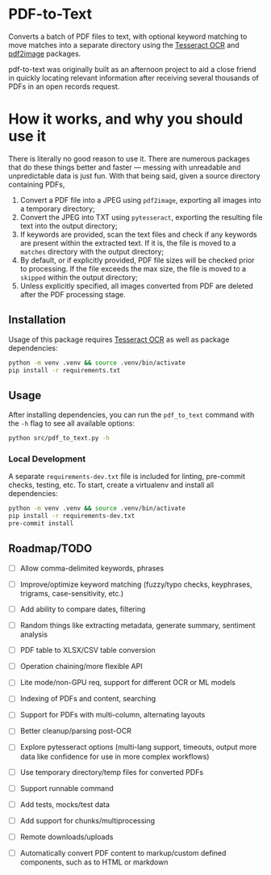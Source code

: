 # PDF-to-Text

Converts a batch of PDF files to text, with optional keyword matching to move matches into a separate directory using the [Tesseract OCR](https://github.com/tesseract-ocr/tesseract) and [pdf2image](https://github.com/Belval/pdf2image) packages.

pdf-to-text was originally built as an afternoon project to aid a close friend in quickly locating relevant information after receiving several thousands of PDFs in an open records request.

# How it works, and why you should use it

There is literally no good reason to use it. There are numerous packages that do these things better and faster — messing with unreadable and unpredictable data is just fun. With that being said, given a source directory containing PDFs,
1. Convert a PDF file into a JPEG using `pdf2image`, exporting all images into a temporary directory;
2. Convert the JPEG into TXT using `pytesseract`, exporting the resulting file text into the output directory;
3. If keywords are provided, scan the text files and check if any keywords are present within the extracted text. If it is, the file is moved to a `matches` directory with the output directory;
4. By default, or if explicitly provided, PDF file sizes will be checked prior to processing. If the file exceeds the max size, the file is moved to a `skipped` within the output directory;
5. Unless explicitly specified, all images converted from PDF are deleted after the PDF processing stage.

## Installation

Usage of this package requires [Tesseract OCR](https://tesseract-ocr.github.io/tessdoc/Installation.html) as well as package dependencies:

```sh
python -m venv .venv && source .venv/bin/activate
pip install -r requirements.txt
```

## Usage

After installing dependencies, you can run the `pdf_to_text` command with the `-h` flag to see all available options:

```sh
python src/pdf_to_text.py -h
```


### Local Development

A separate `requirements-dev.txt` file is included for linting, pre-commit checks, testing, etc. To start, create a virtualenv and install all dependencies:

```sh
python -m venv .venv && source .venv/bin/activate
pip install -r requirements-dev.txt
pre-commit install
```

## Roadmap/TODO

- [ ] Allow comma-delimited keywords, phrases
- [ ] Improve/optimize keyword matching (fuzzy/typo checks, keyphrases, trigrams, case-sensitivity, etc.)
- [ ] Add ability to compare dates, filtering
- [ ] Random things like extracting metadata, generate summary, sentiment analysis
- [ ] PDF table to XLSX/CSV table conversion
- [ ] Operation chaining/more flexible API
- [ ] Lite mode/non-GPU req, support for different OCR or ML models
- [ ] Indexing of PDFs and content, searching
- [ ] Support for PDFs with multi-column, alternating layouts
- [ ] Better cleanup/parsing post-OCR
- [ ] Explore pytesseract options (multi-lang support, timeouts, output more data like confidence for use in more complex workflows)
- [ ] Use temporary directory/temp files for converted PDFs
- [ ] Support runnable command
- [ ] Add tests, mocks/test data
- [ ] Add support for chunks/multiprocessing
- [ ] Remote downloads/uploads
- [ ] Automatically convert PDF content to markup/custom defined components, such as to HTML or markdown
 